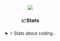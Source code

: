 <div align="center">
  
<p align="center">
  <img src="https://lanyard.cnrad.dev/api/1018290650602553364" />
</p>

### 📈Stats
<details>
    <summary> ⚡ Stats about coding.. </> </summary>
    <br/>

<!--START_SECTION:waka-->
![Code Time](http://img.shields.io/badge/Code%20Time-180%20hrs%2044%20mins-blue)

![Profile Views](http://img.shields.io/badge/Profile%20Views-4-blue)

**🐱 My GitHub Data** 

> 📦 816.5 kB Used in GitHub's Storage 
 > 
> 🏆 21 Contributions in the Year 2025
 > 
> 💼 Opted to Hire
 > 
> 📜 4 Public Repositories 
 > 
> 🔑 11 Private Repositories 
 > 
**I'm an Early 🐤** 

```text
🌞 Morning                27 commits          ██░░░░░░░░░░░░░░░░░░░░░░░   07.42 % 
🌆 Daytime                174 commits         ████████████░░░░░░░░░░░░░   47.80 % 
🌃 Evening                125 commits         █████████░░░░░░░░░░░░░░░░   34.34 % 
🌙 Night                  38 commits          ███░░░░░░░░░░░░░░░░░░░░░░   10.44 % 
```
📅 **I'm Most Productive on Sunday** 

```text
Monday                   23 commits          ██░░░░░░░░░░░░░░░░░░░░░░░   06.32 % 
Tuesday                  45 commits          ███░░░░░░░░░░░░░░░░░░░░░░   12.36 % 
Wednesday                45 commits          ███░░░░░░░░░░░░░░░░░░░░░░   12.36 % 
Thursday                 58 commits          ████░░░░░░░░░░░░░░░░░░░░░   15.93 % 
Friday                   44 commits          ███░░░░░░░░░░░░░░░░░░░░░░   12.09 % 
Saturday                 65 commits          ████░░░░░░░░░░░░░░░░░░░░░   17.86 % 
Sunday                   84 commits          ██████░░░░░░░░░░░░░░░░░░░   23.08 % 
```


📊 **This Week I Spent My Time On** 

```text
🕑︎ Time Zone: Europe/Berlin

💬 Programming Languages: 
TypeScript               6 hrs 58 mins       █████████████░░░░░░░░░░░░   50.50 % 
Other                    3 hrs 27 mins       ██████░░░░░░░░░░░░░░░░░░░   25.05 % 
Lua                      1 hr 22 mins        ███░░░░░░░░░░░░░░░░░░░░░░   10.01 % 
JavaScript               40 mins             █░░░░░░░░░░░░░░░░░░░░░░░░   04.90 % 
Text                     23 mins             █░░░░░░░░░░░░░░░░░░░░░░░░   02.86 % 

🔥 Editors: 
VS Code                  13 hrs 48 mins      █████████████████████████   100.00 % 

🐱‍💻 Projects: 
panel.iced.ro            7 hrs 29 mins       ██████████████░░░░░░░░░░░   54.31 % 
Unknown Project          4 hrs 18 mins       ████████░░░░░░░░░░░░░░░░░   31.25 % 
server-side              40 mins             █░░░░░░░░░░░░░░░░░░░░░░░░   04.87 % 
ddasdsaa                 29 mins             █░░░░░░░░░░░░░░░░░░░░░░░░   03.62 % 
iced-project             22 mins             █░░░░░░░░░░░░░░░░░░░░░░░░   02.72 % 

💻 Operating System: 
Windows                  13 hrs 48 mins      █████████████████████████   100.00 % 
```

**I Mostly Code in JavaScript** 

```text
JavaScript               7 repos             ████████░░░░░░░░░░░░░░░░░   30.43 % 
Lua                      6 repos             ███████░░░░░░░░░░░░░░░░░░   26.09 % 
Python                   3 repos             ███░░░░░░░░░░░░░░░░░░░░░░   13.04 % 
TypeScript               2 repos             ██░░░░░░░░░░░░░░░░░░░░░░░   08.70 % 
HTML                     1 repo              █░░░░░░░░░░░░░░░░░░░░░░░░   04.35 % 
```




 Last Updated on 16/03/2025 04:43:40 UTC
<!--END_SECTION:waka-->
</details>
